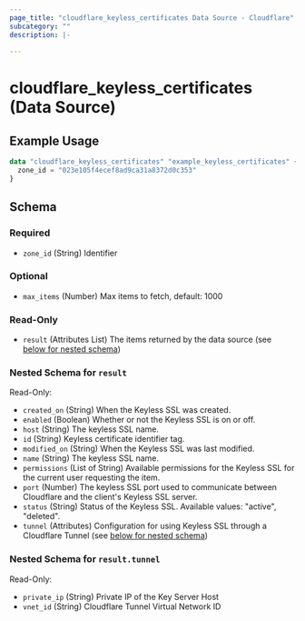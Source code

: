 ```yaml
---
page_title: "cloudflare_keyless_certificates Data Source - Cloudflare"
subcategory: ""
description: |-
  
---
```


# cloudflare_keyless_certificates (Data Source)



## Example Usage

```terraform
data "cloudflare_keyless_certificates" "example_keyless_certificates" {
  zone_id = "023e105f4ecef8ad9ca31a8372d0c353"
}
```

<!-- schema generated by tfplugindocs -->
## Schema

### Required

- `zone_id` (String) Identifier

### Optional

- `max_items` (Number) Max items to fetch, default: 1000

### Read-Only

- `result` (Attributes List) The items returned by the data source (see [below for nested schema](#nestedatt--result))

<a id="nestedatt--result"></a>
### Nested Schema for `result`

Read-Only:

- `created_on` (String) When the Keyless SSL was created.
- `enabled` (Boolean) Whether or not the Keyless SSL is on or off.
- `host` (String) The keyless SSL name.
- `id` (String) Keyless certificate identifier tag.
- `modified_on` (String) When the Keyless SSL was last modified.
- `name` (String) The keyless SSL name.
- `permissions` (List of String) Available permissions for the Keyless SSL for the current user requesting the item.
- `port` (Number) The keyless SSL port used to communicate between Cloudflare and the client's Keyless SSL server.
- `status` (String) Status of the Keyless SSL.
Available values: "active", "deleted".
- `tunnel` (Attributes) Configuration for using Keyless SSL through a Cloudflare Tunnel (see [below for nested schema](#nestedatt--result--tunnel))

<a id="nestedatt--result--tunnel"></a>
### Nested Schema for `result.tunnel`

Read-Only:

- `private_ip` (String) Private IP of the Key Server Host
- `vnet_id` (String) Cloudflare Tunnel Virtual Network ID


